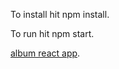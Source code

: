 To install hit npm install.

To run hit npm start.


[album react app](https://album-project1.netlify.app/).
